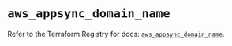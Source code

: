 # `aws_appsync_domain_name`

Refer to the Terraform Registry for docs: [`aws_appsync_domain_name`](https://registry.terraform.io/providers/hashicorp/aws/5.85.0/docs/resources/appsync_domain_name).
